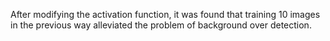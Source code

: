 After modifying the activation function, it was found that training 10 images in the previous way alleviated the problem of background over detection.

